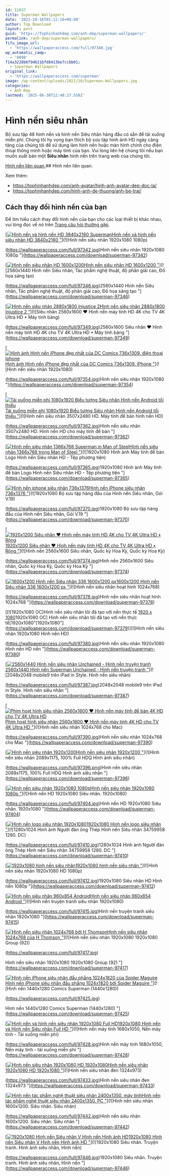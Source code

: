 ```yaml
---
id: 11037
title: Superman Wallpapers
date: '2021-10-16T01:12:16+00:00'
author: Top Download
layout: post
guid: 'https://Tophinhanhdep.com/anh-dep/superman-wallpapers/'
permalink: /anh-dep/superman-wallpapers/
fifu_image_url:
  - 'https://wallpaperaccess.com/full/97340.jpg'
wp_automatic_camp:
  - '8098'
f14a3228b6f9d621bfd8413be7ccbb01:
  - Superman Wallpapers
original_link:
  - 'https://wallpaperaccess.com/superman'
image: /wp-content/uploads/2021/10/Superman-Wallpapers.jpg
categories:
  - Ảnh Đẹp
lastmod: '2025-06-30T12:48:27.558Z'
---
```

# Hình nền siêu nhân

Bộ sưu tập 46 hình nền và hình nền Siêu nhân hàng đầu có sẵn để tải xuống miễn phí. Chúng tôi hy vọng bạn thích bộ sưu tập hình ảnh HD ngày càng tăng của chúng tôi để sử dụng làm hình nền hoặc màn hình chính cho điện thoại thông minh hoặc máy tính của bạn. Vui lòng liên hệ chúng tôi nếu bạn muốn xuất bản một **Siêu nhân** hình nền trên trang web của chúng tôi.

[Hình nền liên quan ](#related) ## Hình nền liên quan.

   
 Xem thêm:

   
- <https://tophinhanhdep.com/anh-avatar/hinh-anh-avatar-dep-doc-la/>
- <https://tophinhanhdep.com/hinh-anh-de-thuong/anh-be-trai/>

## Cách thay đổi hình nền của bạn

Để tìm hiểu cách thay đổi hình nền của bạn cho các loại thiết bị khác nhau, vui lòng đọc về nó trên [Trang câu hỏi thường gặp](https://tophinhanhdep.com/faq/).

  
[[![Hình nền và hình nền HD 3840x2160 Superman](https://wallpaperaccess.com/full/97340.jpg)Hình nền và hình nền siêu nhân HD 3840x2160 "](https://wallpaperaccess.com/download/superman-97340)](![Hình nền siêu nhân 1920x1080 1080p)

(https://wallpaperaccess.com/full/97342.jpg)Hình nền siêu nhân 1920x1080 1080p "](https://wallpaperaccess.com/download/superman-97342)

[[![Hình nền siêu nhân HD 1600x1200](https://wallpaperaccess.com/full/97344.jpg)Hình nền siêu nhân HD 1600x1200 "](https://wallpaperaccess.com/download/superman-97344)](![2560x1440 Hình nền Siêu nhân, Tác phẩm nghệ thuật, độ phân giải cao, Đồ họa sáng tạo)

(https://wallpaperaccess.com/full/97346.jpg)2560x1440 Hình nền Siêu nhân, Tác phẩm nghệ thuật, độ phân giải cao, Đồ họa sáng tạo "](https://wallpaperaccess.com/download/superman-97346)

[[![Hình nền siêu nhân 2880x1800 Injustice 2](https://wallpaperaccess.com/full/97347.jpg)Hình nền siêu nhân 2880x1800 Injustice 2 "](https://wallpaperaccess.com/download/superman-97347)](![Siêu nhân 2560x1600 ❤ Hình nền máy tính HD 4K cho TV 4K Ultra HD • Máy tính bảng)

(https://wallpaperaccess.com/full/97349.jpg)2560x1600 Siêu nhân ❤ Hình nền máy tính HD 4K cho TV 4K Ultra HD • Máy tính bảng "](https://wallpaperaccess.com/download/superman-97349)

[[![Hình ảnh Hình nền iPhone đẹp nhất của DC Comics 736x1309.  điện thoại Iphone](https://wallpaperaccess.com/full/97353.jpg)Hình ảnh Hình nền iPhone đẹp nhất của DC Comics 736x1309. iPhone "](https://wallpaperaccess.com/download/superman-97353)](![Hình nền siêu nhân 1920x1080)

(https://wallpaperaccess.com/full/97354.jpg)Hình nền siêu nhân 1920x1080 "](https://wallpaperaccess.com/download/superman-97354)

[[![Tải xuống miễn phí 1080x1920 Biểu tượng Siêu nhân Hình nền Android tối thiểu](https://wallpaperaccess.com/full/97361.jpg)Tải xuống miễn phí 1080x1920 Biểu tượng Siêu nhân Hình nền Android tối thiểu "](https://wallpaperaccess.com/download/superman-97361)](![Hình nền siêu nhân 3507x2480 HD.  Máy tính để bàn hình nền HD)

(https://wallpaperaccess.com/full/97362.jpg)Hình nền siêu nhân 3507x2480 HD. Hình nền HD cho máy tính để bàn "](https://wallpaperaccess.com/download/superman-97362)

[[![Hình nền siêu nhân 1366x768 Superman in Man of Steel](https://wallpaperaccess.com/full/97363.jpg)Hình nền siêu nhân 1366x768 trong Man of Steel "](https://wallpaperaccess.com/download/superman-97363)](![1920x1080 Hình ảnh Máy tính để bàn Logo Hình nền Siêu nhân HD - Tệp phương tiện)

(https://wallpaperaccess.com/full/97365.jpg)1920x1080 Hình ảnh Máy tính để bàn Logo Hình nền Siêu nhân HD - Tệp phương tiện "](https://wallpaperaccess.com/download/superman-97365)

[[![Hình nền iphone siêu nhân 736x1376](https://wallpaperaccess.com/full/97368.jpg)Hình nền iPhone siêu nhân 736x1376 "](https://wallpaperaccess.com/download/superman-97368)](![1920x1080 Bộ sưu tập hàng đầu của Hình nền Siêu nhân, Gói V.19)

(https://wallpaperaccess.com/full/97370.jpg)1920x1080 Bộ sưu tập hàng đầu của Hình nền Siêu nhân, Gói V.19 "](https://wallpaperaccess.com/download/superman-97370)

[[![1920x1200 Siêu nhân ❤ Hình nền máy tính HD 4K cho TV 4K Ultra HD • Rộng](https://wallpaperaccess.com/full/97372.jpg)1920x1200 Siêu nhân ❤ Hình nền máy tính HD 4K cho TV 4K Ultra HD • Rộng "](https://wallpaperaccess.com/download/superman-97372)](![Hình nền 2560x1600 Siêu nhân, Quốc kỳ Hoa Kỳ, Quốc kỳ Hoa Kỳ)

(https://wallpaperaccess.com/full/97374.jpg)Hình nền 2560x1600 Siêu nhân, Quốc kỳ Hoa Kỳ, Quốc kỳ Hoa Kỳ "](https://wallpaperaccess.com/download/superman-97374)

[[![1600x1200 Hình nền Siêu nhân 336 1600x1200 px](https://wallpaperaccess.com/full/97377.jpg)1600x1200 Hình nền Siêu nhân 336 1600x1200 px "](https://wallpaperaccess.com/download/superman-97377)](![Hình nền siêu nhân hoạt hình 1024x768)

(https://wallpaperaccess.com/full/97378.jpg)Hình nền siêu nhân hoạt hình 1024x768 "](https://wallpaperaccess.com/download/superman-97378)

[[![1920x1080 OC]Hình nền siêu nhân tôi đã tạo với nền thực tế [1920 x 1080](https://wallpaperaccess.com/full/97379.jpg)1920x1080 OC\] Hình nền siêu nhân tôi đã tạo với nền thực tế\[1920x1080"\[1920x1080"](https://wallpaperaccess.com/download/superman-97379)](![Hình nền siêu nhân 1920x1080 Hình nền HD)

(https://wallpaperaccess.com/full/97380.jpg)Hình nền siêu nhân 1920x1080 Hình nền HD nền "](https://wallpaperaccess.com/download/superman-97380)

[[![2560x1440 Hình nền siêu nhân Unchained - Hình nền truyện tranh](https://wallpaperaccess.com/full/97382.jpg)2560x1440 Hình nền Superman Unchained - Hình nền truyện tranh "](https://wallpaperaccess.com/download/superman-97382)](![2048x2048 mobile9 trên iPad in Style.  Hình nền siêu nhân)

(https://wallpaperaccess.com/full/97387.jpg)2048x2048 mobile9 trên iPad in Style. Hình nền siêu nhân "](https://wallpaperaccess.com/download/superman-97387)

[[![Phim hoạt hình siêu nhân 2560x1600 ❤ Hình nền máy tính để bàn 4K HD cho TV 4K Ultra HD](https://wallpaperaccess.com/full/97388.jpg)Phim hoạt hình siêu nhân 2560x1600 ❤ Hình nền máy tính 4K HD cho TV 4K Ultra HD "](https://wallpaperaccess.com/download/superman-97388)](![Hình nền siêu nhân 1024x768 cho Mac)

(https://wallpaperaccess.com/full/97390.jpg)Hình nền siêu nhân 1024x768 cho Mac "](https://wallpaperaccess.com/download/superman-97390)

[[![Hình nền siêu nhân 1920x1200](https://wallpaperaccess.com/full/97393.jpg)Hình nền siêu nhân 1920x1200 "](https://wallpaperaccess.com/download/superman-97393)](![Hình nền siêu nhân 2089x1175, 100% Full HDQ Hình ảnh siêu nhân)

(https://wallpaperaccess.com/full/97396.png)Hình nền siêu nhân 2089x1175, 100% Full HDQ Hình ảnh siêu nhân "](https://wallpaperaccess.com/download/superman-97396)

[[![Hình nền siêu nhân 1920x1080 1080p](https://wallpaperaccess.com/full/97398.jpg)Hình nền siêu nhân 1920x1080 1080p "](https://wallpaperaccess.com/download/superman-97398)](![Hình nền HD 1920x1080 Siêu nhân.  1920x1080)

(https://wallpaperaccess.com/full/97404.jpg)Hình nền HD 1920x1080 Siêu nhân. 1920x1080 "](https://wallpaperaccess.com/download/superman-97404)

[[![Hình nền logo siêu nhân 1920x1080](https://wallpaperaccess.com/full/97408.jpg)1920x1080 Hình nền logo siêu nhân "](https://wallpaperaccess.com/download/superman-97408)](![1280x1024 Hình ảnh Người đàn ông Thép Hình nền Siêu nhân 34759958 1280. DC)

(https://wallpaperaccess.com/full/97410.jpg)1280x1024 Hình ảnh Người đàn ông Thép Hình nền Siêu nhân 34759958 1280. DC "](https://wallpaperaccess.com/download/superman-97410)

[[![1920x1080 hình nền siêu nhân](https://wallpaperaccess.com/full/97411.jpg)1920x1080 hình nền siêu nhân "](https://wallpaperaccess.com/download/superman-97411)](![Hình nền siêu nhân 1920x1080 HD 1080p)

(https://wallpaperaccess.com/full/97412.jpg)1920x1080 Siêu nhân HD Hình nền 1080p "](https://wallpaperaccess.com/download/superman-97412)

[[![Hình nền siêu nhân 960x854 Android](https://wallpaperaccess.com/full/97413.jpg)Hình nền siêu nhân 960x854 Android "](https://wallpaperaccess.com/download/superman-97413)](![Hình nền truyện tranh siêu nhân 1920x1080)

(https://wallpaperaccess.com/full/97415.jpg)Hình nền truyện tranh siêu nhân 1920x1080 "](https://wallpaperaccess.com/download/superman-97415)

[[![Hình nền siêu nhân 1024x768 bởi H Thomson](https://wallpaperaccess.com/full/97416.jpg)Hình nền siêu nhân 1024x768 của H Thomson "](https://wallpaperaccess.com/download/superman-97416)](![Hình nền siêu nhân 1920x1080 1920x1080 Group (92))

(https://wallpaperaccess.com/full/97417.jpg)

Hình nền siêu nhân 1920x1080 1920x1080 Group (92) "](https://wallpaperaccess.com/download/superman-97417)

[[![Hình nền iPhone siêu nhân đầu phẳng 1024x1820 của Spider Maguire](https://wallpaperaccess.com/full/97424.jpg)Hình nền iPhone siêu nhân đầu phẳng 1024x1820 bởi Spider Maguire "](https://wallpaperaccess.com/download/superman-97424)](![Hình nền 1440x1280 Comics Superman (1440x1280))

(https://wallpaperaccess.com/full/97425.jpg)

Hình nền 1440x1280 Comics Superman (1440x1280) "](https://wallpaperaccess.com/download/superman-97425)

[[![Hình nền và hình nền siêu nhân 1920x1080 Full HD](https://wallpaperaccess.com/full/97427.jpg)1920x1080 Hình nền và Hình nền Siêu nhân Full HD "](https://wallpaperaccess.com/download/superman-97427)](![Hình nền máy tính 1680x1050, Nền máy tính - Tải xuống miễn phí)

(https://wallpaperaccess.com/full/97428.jpg)Hình nền máy tính 1680x1050, Nền máy tính - tải xuống miễn phí "](https://wallpaperaccess.com/download/superman-97428)

[[![Hình nền siêu nhân 1920x1080 HD 1920x1080](https://wallpaperaccess.com/full/97432.jpg)Hình nền siêu nhân 1920x1080 HD 1920x1080 "](https://wallpaperaccess.com/download/superman-97432)](![Hình nền siêu nhân đen 1324x973)

(https://wallpaperaccess.com/full/97433.jpg)Hình nền siêu nhân đen 1324x973 "](https://wallpaperaccess.com/download/superman-97433)

[[![Hình nền tác phẩm nghệ thuật siêu nhân 2400x1350.  máy tính](https://wallpaperaccess.com/full/97436.jpg)Hình nền tác phẩm nghệ thuật siêu nhân 2400x1350. PC "](https://wallpaperaccess.com/download/superman-97436)](![Hình nền siêu nhân 1600x1200.  Siêu nhân.  Siêu nhân)

(https://wallpaperaccess.com/full/97442.jpg)Hình nền siêu nhân 1600x1200. Siêu nhân. Siêu nhân "](https://wallpaperaccess.com/download/superman-97442)

[[![1920x1080 Hình nền Siêu nhân V Hình nền Hình ảnh HD](https://wallpaperaccess.com/full/97443.jpg)1920x1080 Hình nền Siêu nhân V Hình nền Hình ảnh HD "](https://wallpaperaccess.com/download/superman-97443)](![1920x1080 Siêu nhân.  Truyện tranh.  Hình ảnh siêu nhân, Hình nền)

(https://wallpaperaccess.com/full/97446.jpg)1920x1080 Siêu nhân. Truyện tranh. Hình ảnh siêu nhân, Hình nền "](https://wallpaperaccess.com/download/superman-97446)
